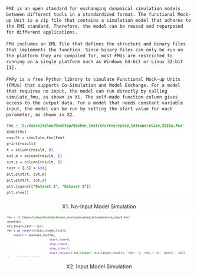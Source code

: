     FMI is an open standard for exchanging dynamical simulation models between different tools in a standardized format. The functional Mock-up Unit is a zip file that contains a simulation model that adheres to the FMI standard. Therefore, the model can be reused and repurposed for different applications.

    FMU includes an XML file that defines the structure and binary files that implements the function. Since binary files can only be run on the platform they are compiled for, most FMUs are restricted to running on a single platform such as Windows 64-bit or Linux 32-bit [1]. 

    FMPy is a free Python library to simulate Functional Mock-up Units (FMUs) that supports Co-Simulation and Model Exchange. For a model that requires no input, the model can run directly by calling simulate_fmu, as shown in X1. The self-made function column gives access to the output data. For a model that needs constant variable input, the model can be run by setting the start value for each parameter, as shown in X2.  
 
![Screenshot](NoInput_Model.png)

<p align="center">
    X1. No-Input Model Simulation 
</p> 
 
![Screenshot](Input_Model.png)

<p align="center">
    X2. Input Model Simulation 
</p> 
